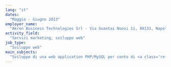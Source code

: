 ```yaml
---
lang: "it"
dates:
  "Maggio - Giugno 2013"
employer_name:
  "Akron Business Technologies Srl - Via Guantai Nuovi 11, 80133, Napoli"
activity_field:
  "Servizi marketing, sviluppo web"
job_type:
  "Sviluppo web"
main_subjects:
  "Sviluppo di una web application PHP/MySQL per conto di <a class='reference' title='Archet Hyperdesmo SRL' href='http://www.archethyperdesmo.it'>Archet Srl</a>, un cliente di Akron Business Technologies."
---
```


